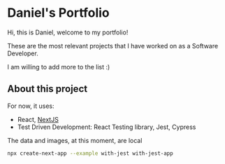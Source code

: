 # Daniel's Portfolio

Hi, this is Daniel, welcome to my portfolio!

These are the most relevant projects that I have worked on as a Software Developer.

I am willing to add more to the list :)

## About this project

For now, it uses:

- React, [NextJS](https://nextjs.org/)
- Test Driven Development: React Testing library, Jest, Cypress

The data and images, at this moment, are local

```bash
npx create-next-app --example with-jest with-jest-app
```
